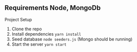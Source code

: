 ## Requirements Node, MongoDb

Project Setup
1. Clone the repo
2. Install dependencies `yarn install`
3. Seed database `node seeders.js` (Mongo should be running)
4. Start the server `yarn start`